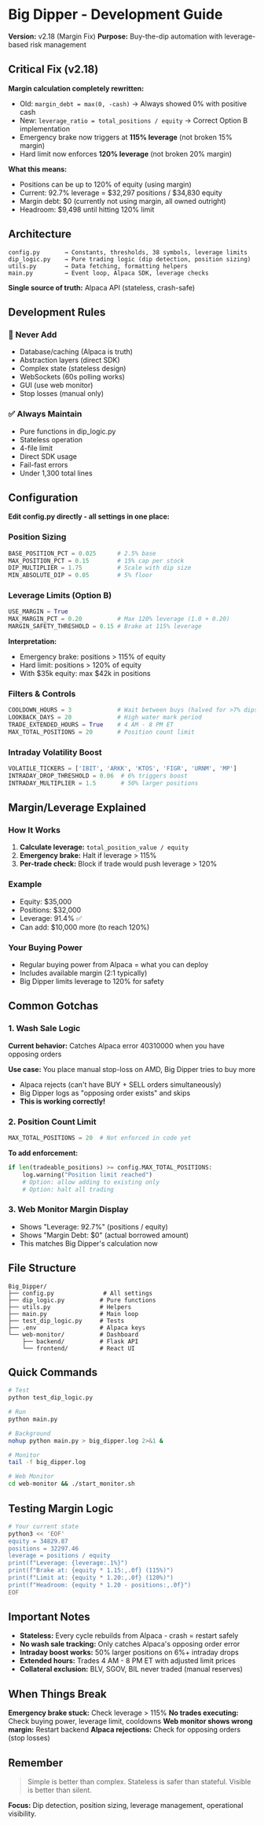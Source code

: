 # Big Dipper - Development Guide

**Version:** v2.18 (Margin Fix)
**Purpose:** Buy-the-dip automation with leverage-based risk management

## Critical Fix (v2.18)

**Margin calculation completely rewritten:**
- Old: `margin_debt = max(0, -cash)` → Always showed 0% with positive cash
- New: `leverage_ratio = total_positions / equity` → Correct Option B implementation
- Emergency brake now triggers at **115% leverage** (not broken 15% margin)
- Hard limit now enforces **120% leverage** (not broken 20% margin)

**What this means:**
- Positions can be up to 120% of equity (using margin)
- Current: 92.7% leverage = $32,297 positions / $34,830 equity
- Margin debt: $0 (currently not using margin, all owned outright)
- Headroom: $9,498 until hitting 120% limit

## Architecture

```
config.py       → Constants, thresholds, 38 symbols, leverage limits
dip_logic.py    → Pure trading logic (dip detection, position sizing)
utils.py        → Data fetching, formatting helpers
main.py         → Event loop, Alpaca SDK, leverage checks
```

**Single source of truth:** Alpaca API (stateless, crash-safe)

## Development Rules

### 🚫 Never Add
- Database/caching (Alpaca is truth)
- Abstraction layers (direct SDK)
- Complex state (stateless design)
- WebSockets (60s polling works)
- GUI (use web monitor)
- Stop losses (manual only)

### ✅ Always Maintain
- Pure functions in dip_logic.py
- Stateless operation
- 4-file limit
- Direct SDK usage
- Fail-fast errors
- Under 1,300 total lines

## Configuration

**Edit config.py directly - all settings in one place:**

### Position Sizing
```python
BASE_POSITION_PCT = 0.025      # 2.5% base
MAX_POSITION_PCT = 0.15        # 15% cap per stock
DIP_MULTIPLIER = 1.75          # Scale with dip size
MIN_ABSOLUTE_DIP = 0.05        # 5% floor
```

### Leverage Limits (Option B)
```python
USE_MARGIN = True
MAX_MARGIN_PCT = 0.20          # Max 120% leverage (1.0 + 0.20)
MARGIN_SAFETY_THRESHOLD = 0.15 # Brake at 115% leverage
```

**Interpretation:**
- Emergency brake: positions > 115% of equity
- Hard limit: positions > 120% of equity
- With $35k equity: max $42k in positions

### Filters & Controls
```python
COOLDOWN_HOURS = 3             # Wait between buys (halved for >7% dips)
LOOKBACK_DAYS = 20             # High water mark period
TRADE_EXTENDED_HOURS = True    # 4 AM - 8 PM ET
MAX_TOTAL_POSITIONS = 20       # Position count limit
```

### Intraday Volatility Boost
```python
VOLATILE_TICKERS = ['IBIT', 'ARKK', 'KTOS', 'FIGR', 'URNM', 'MP']
INTRADAY_DROP_THRESHOLD = 0.06  # 6% triggers boost
INTRADAY_MULTIPLIER = 1.5       # 50% larger positions
```

## Margin/Leverage Explained

### How It Works
1. **Calculate leverage:** `total_position_value / equity`
2. **Emergency brake:** Halt if leverage > 115%
3. **Per-trade check:** Block if trade would push leverage > 120%

### Example
- Equity: $35,000
- Positions: $32,000
- Leverage: 91.4% ✅
- Can add: $10,000 more (to reach 120%)

### Your Buying Power
- Regular buying power from Alpaca = what you can deploy
- Includes available margin (2:1 typically)
- Big Dipper limits leverage to 120% for safety

## Common Gotchas

### 1. Wash Sale Logic
**Current behavior:** Catches Alpaca error 40310000 when you have opposing orders

**Use case:** You place manual stop-loss on AMD, Big Dipper tries to buy more
- Alpaca rejects (can't have BUY + SELL orders simultaneously)
- Big Dipper logs as "opposing order exists" and skips
- **This is working correctly!**

### 2. Position Count Limit
```python
MAX_TOTAL_POSITIONS = 20  # Not enforced in code yet
```

**To add enforcement:**
```python
if len(tradeable_positions) >= config.MAX_TOTAL_POSITIONS:
    log.warning("Position limit reached")
    # Option: allow adding to existing only
    # Option: halt all trading
```

### 3. Web Monitor Margin Display
- Shows "Leverage: 92.7%" (positions / equity)
- Shows "Margin Debt: $0" (actual borrowed amount)
- This matches Big Dipper's calculation now

## File Structure

```
Big_Dipper/
├── config.py              # All settings
├── dip_logic.py          # Pure functions
├── utils.py              # Helpers
├── main.py               # Main loop
├── test_dip_logic.py     # Tests
├── .env                  # Alpaca keys
└── web-monitor/          # Dashboard
    ├── backend/          # Flask API
    └── frontend/         # React UI
```

## Quick Commands

```bash
# Test
python test_dip_logic.py

# Run
python main.py

# Background
nohup python main.py > big_dipper.log 2>&1 &

# Monitor
tail -f big_dipper.log

# Web Monitor
cd web-monitor && ./start_monitor.sh
```

## Testing Margin Logic

```bash
# Your current state
python3 << 'EOF'
equity = 34829.87
positions = 32297.46
leverage = positions / equity
print(f"Leverage: {leverage:.1%}")
print(f"Brake at: {equity * 1.15:,.0f} (115%)")
print(f"Limit at: {equity * 1.20:,.0f} (120%)")
print(f"Headroom: {equity * 1.20 - positions:,.0f}")
EOF
```

## Important Notes

- **Stateless:** Every cycle rebuilds from Alpaca - crash = restart safely
- **No wash sale tracking:** Only catches Alpaca's opposing order error
- **Intraday boost works:** 50% larger positions on 6%+ intraday drops
- **Extended hours:** Trades 4 AM - 8 PM ET with adjusted limit prices
- **Collateral exclusion:** BLV, SGOV, BIL never traded (manual reserves)

## When Things Break

**Emergency brake stuck:** Check leverage > 115%
**No trades executing:** Check buying power, leverage limit, cooldowns
**Web monitor shows wrong margin:** Restart backend
**Alpaca rejections:** Check for opposing orders (stop losses)

## Remember

> Simple is better than complex. Stateless is safer than stateful. Visible is better than silent.

**Focus:** Dip detection, position sizing, leverage management, operational visibility.
